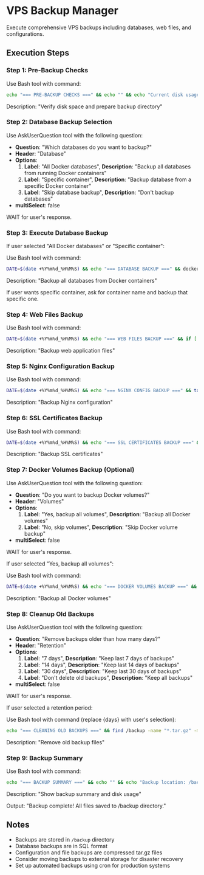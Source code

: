 # VPS Backup Manager

Execute comprehensive VPS backups including databases, web files, and configurations.

## Execution Steps

### Step 1: Pre-Backup Checks

Use Bash tool with command:
```bash
echo "=== PRE-BACKUP CHECKS ===" && echo "" && echo "Current disk usage:" && df -h / && echo "" && echo "Creating backup directory..." && mkdir -p /backup && echo "Backup directory ready: /backup"
```

Description: "Verify disk space and prepare backup directory"

### Step 2: Database Backup Selection

Use AskUserQuestion tool with the following question:

- **Question**: "Which databases do you want to backup?"
- **Header**: "Database"
- **Options**:
  1. **Label**: "All Docker databases", **Description**: "Backup all databases from running Docker containers"
  2. **Label**: "Specific container", **Description**: "Backup database from a specific Docker container"
  3. **Label**: "Skip database backup", **Description**: "Don't backup databases"
- **multiSelect**: false

WAIT for user's response.

### Step 3: Execute Database Backup

If user selected "All Docker databases" or "Specific container":

Use Bash tool with command:
```bash
DATE=$(date +%Y%m%d_%H%M%S) && echo "=== DATABASE BACKUP ===" && docker ps --filter "ancestor=*postgres*" --filter "ancestor=*mysql*" --filter "ancestor=*mariadb*" --format "{{.Names}}" | while read container; do echo "Backing up $container..." && docker exec $container pg_dumpall -U postgres > /backup/db_${container}_${DATE}.sql 2>/dev/null || docker exec $container mysqldump -u root --all-databases > /backup/db_${container}_${DATE}.sql 2>/dev/null || echo "Failed to backup $container"; done && echo "Database backups complete"
```

Description: "Backup all databases from Docker containers"

If user wants specific container, ask for container name and backup that specific one.

### Step 4: Web Files Backup

Use Bash tool with command:
```bash
DATE=$(date +%Y%m%d_%H%M%S) && echo "=== WEB FILES BACKUP ===" && if [ -d /var/www/nag4wa ]; then tar -czf /backup/web_nag4wa_${DATE}.tar.gz /var/www/nag4wa && echo "Web files backed up: /backup/web_nag4wa_${DATE}.tar.gz" && ls -lh /backup/web_nag4wa_${DATE}.tar.gz; else echo "Web directory not found, skipping..."; fi
```

Description: "Backup web application files"

### Step 5: Nginx Configuration Backup

Use Bash tool with command:
```bash
DATE=$(date +%Y%m%d_%H%M%S) && echo "=== NGINX CONFIG BACKUP ===" && tar -czf /backup/nginx_config_${DATE}.tar.gz /etc/nginx/ && echo "Nginx config backed up: /backup/nginx_config_${DATE}.tar.gz" && ls -lh /backup/nginx_config_${DATE}.tar.gz
```

Description: "Backup Nginx configuration"

### Step 6: SSL Certificates Backup

Use Bash tool with command:
```bash
DATE=$(date +%Y%m%d_%H%M%S) && echo "=== SSL CERTIFICATES BACKUP ===" && if [ -d /etc/letsencrypt ]; then tar -czf /backup/ssl_certs_${DATE}.tar.gz /etc/letsencrypt && echo "SSL certificates backed up: /backup/ssl_certs_${DATE}.tar.gz" && ls -lh /backup/ssl_certs_${DATE}.tar.gz; else echo "No SSL certificates found, skipping..."; fi
```

Description: "Backup SSL certificates"

### Step 7: Docker Volumes Backup (Optional)

Use AskUserQuestion tool with the following question:

- **Question**: "Do you want to backup Docker volumes?"
- **Header**: "Volumes"
- **Options**:
  1. **Label**: "Yes, backup all volumes", **Description**: "Backup all Docker volumes"
  2. **Label**: "No, skip volumes", **Description**: "Skip Docker volume backup"
- **multiSelect**: false

WAIT for user's response.

If user selected "Yes, backup all volumes":

Use Bash tool with command:
```bash
DATE=$(date +%Y%m%d_%H%M%S) && echo "=== DOCKER VOLUMES BACKUP ===" && docker volume ls -q | while read volume; do echo "Backing up volume: $volume" && docker run --rm -v ${volume}:/data -v /backup:/backup alpine tar -czf /backup/volume_${volume}_${DATE}.tar.gz -C /data . && echo "Volume $volume backed up"; done && echo "Docker volumes backup complete"
```

Description: "Backup all Docker volumes"

### Step 8: Cleanup Old Backups

Use AskUserQuestion tool with the following question:

- **Question**: "Remove backups older than how many days?"
- **Header**: "Retention"
- **Options**:
  1. **Label**: "7 days", **Description**: "Keep last 7 days of backups"
  2. **Label**: "14 days", **Description**: "Keep last 14 days of backups"
  3. **Label**: "30 days", **Description**: "Keep last 30 days of backups"
  4. **Label**: "Don't delete old backups", **Description**: "Keep all backups"
- **multiSelect**: false

WAIT for user's response.

If user selected a retention period:

Use Bash tool with command (replace {days} with user's selection):
```bash
echo "=== CLEANING OLD BACKUPS ===" && find /backup -name "*.tar.gz" -mtime +{days} -delete && find /backup -name "*.sql" -mtime +{days} -delete && echo "Old backups removed (older than {days} days)"
```

Description: "Remove old backup files"

### Step 9: Backup Summary

Use Bash tool with command:
```bash
echo "=== BACKUP SUMMARY ===" && echo "" && echo "Backup location: /backup" && echo "" && echo "Recent backups:" && ls -lh /backup | tail -20 && echo "" && echo "Total backup size:" && du -sh /backup && echo "" && echo "Disk space after backup:" && df -h /
```

Description: "Show backup summary and disk usage"

Output: "Backup complete! All files saved to /backup directory."

## Notes

- Backups are stored in `/backup` directory
- Database backups are in SQL format
- Configuration and file backups are compressed tar.gz files
- Consider moving backups to external storage for disaster recovery
- Set up automated backups using cron for production systems
